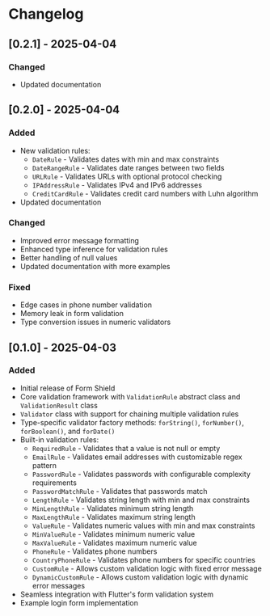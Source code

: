 # Changelog

## [0.2.1] - 2025-04-04
### Changed
- Updated documentation

## [0.2.0] - 2025-04-04

### Added

- New validation rules:
  - `DateRule` - Validates dates with min and max constraints
  - `DateRangeRule` - Validates date ranges between two fields
  - `URLRule` - Validates URLs with optional protocol checking
  - `IPAddressRule` - Validates IPv4 and IPv6 addresses
  - `CreditCardRule` - Validates credit card numbers with Luhn algorithm
- Updated documentation

### Changed

- Improved error message formatting
- Enhanced type inference for validation rules
- Better handling of null values
- Updated documentation with more examples

### Fixed

- Edge cases in phone number validation
- Memory leak in form validation
- Type conversion issues in numeric validators


## [0.1.0] - 2025-04-03

### Added

- Initial release of Form Shield
- Core validation framework with `ValidationRule` abstract class and `ValidationResult` class
- `Validator` class with support for chaining multiple validation rules
- Type-specific validator factory methods: `forString()`, `forNumber()`, `forBoolean()`, and `forDate()`
- Built-in validation rules:
  - `RequiredRule` - Validates that a value is not null or empty
  - `EmailRule` - Validates email addresses with customizable regex pattern
  - `PasswordRule` - Validates passwords with configurable complexity requirements
  - `PasswordMatchRule` - Validates that passwords match
  - `LengthRule` - Validates string length with min and max constraints
  - `MinLengthRule` - Validates minimum string length
  - `MaxLengthRule` - Validates maximum string length
  - `ValueRule` - Validates numeric values with min and max constraints
  - `MinValueRule` - Validates minimum numeric value
  - `MaxValueRule` - Validates maximum numeric value
  - `PhoneRule` - Validates phone numbers
  - `CountryPhoneRule` - Validates phone numbers for specific countries
  - `CustomRule` - Allows custom validation logic with fixed error message
  - `DynamicCustomRule` - Allows custom validation logic with dynamic error messages
- Seamless integration with Flutter's form validation system
- Example login form implementation